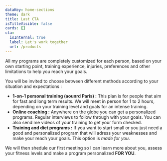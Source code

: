 ```yaml
---
dataKey: home-sections
theme: dark
title: Last CTA
isTitleVisible: false
cards: []
cta:
  isInternal: true
  label: Let's work together
  url: /products
---
```

All my programs are completely customized for each person, based on your own starting point, training experience, injuries, preferences and other limitations to help you reach your goals.



You will be invited to choose between different methods according to your situation and expectations :

* **1-on-1 personal training (aounrd Paris) :** This plan is for people that aim for fast and long term results. We will meet in person for 1 to 2 hours, depending on your training level and goals for an intense training.
* **Online coaching :** Anywhere on the globe you can get a personalized programs. Regular interviews to follow through with your goals. You can also send me videos of your training to get your form checked.
* **Training and diet programs :** If you want to start small or you just need a good and personalized program that will adress your weaknesses and make your reach your goals. This option is *made for you*.

We will then shedule our first meeting so I can learn more about you, assess your fitness levels and make a program personalized **FOR YOU**.